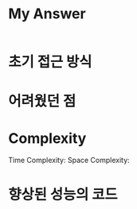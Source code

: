 # My Answer
```c++

```

# 초기 접근 방식

# 어려웠던 점


# Complexity
Time Complexity:
Space Complexity:



# 향상된 성능의 코드

